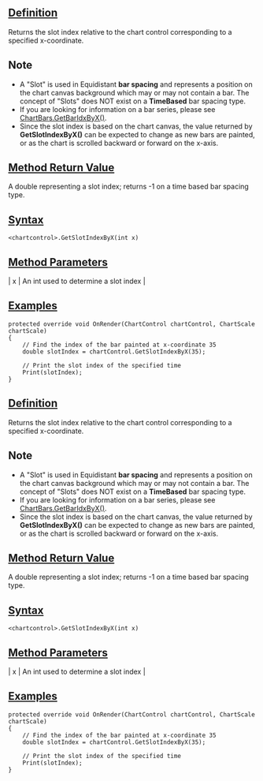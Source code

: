 ## [Definition](https://developer.ninjatrader.com/docs/desktop/getslotindexbyx\#definition)

Returns the slot index relative to the chart control corresponding to a specified x-coordinate.

## Note

- A "Slot" is used in Equidistant **bar spacing** and represents a position on the chart canvas background which may or may not contain a bar. The concept of "Slots" does NOT exist on a **TimeBased** bar spacing type.
- If you are looking for information on a bar series, please see [ChartBars.GetBarIdxByX()](https://developer.ninjatrader.com/docs/desktop/getbaridxbyx).
- Since the slot index is based on the chart canvas, the value returned by **GetSlotIndexByX()** can be expected to change as new bars are painted, or as the chart is scrolled backward or forward on the x-axis.

## [Method Return Value](https://developer.ninjatrader.com/docs/desktop/getslotindexbyx\#method-return-value)

A double representing a slot index; returns -1 on a time based bar spacing type.

## [Syntax](https://developer.ninjatrader.com/docs/desktop/getslotindexbyx\#syntax)

`<chartcontrol>.GetSlotIndexByX(int x)`

## [Method Parameters](https://developer.ninjatrader.com/docs/desktop/getslotindexbyx\#method-parameters)

| x | An int used to determine a slot index |

## [Examples](https://developer.ninjatrader.com/docs/desktop/getslotindexbyx\#examples)

```jsx-150469391 csharp
protected override void OnRender(ChartControl chartControl, ChartScale chartScale)
{
    // Find the index of the bar painted at x-coordinate 35
    double slotIndex = chartControl.GetSlotIndexByX(35);

    // Print the slot index of the specified time
    Print(slotIndex);
}

```

## [Definition](https://developer.ninjatrader.com/docs/desktop/getslotindexbyx\#definition)

Returns the slot index relative to the chart control corresponding to a specified x-coordinate.

## Note

- A "Slot" is used in Equidistant **bar spacing** and represents a position on the chart canvas background which may or may not contain a bar. The concept of "Slots" does NOT exist on a **TimeBased** bar spacing type.
- If you are looking for information on a bar series, please see [ChartBars.GetBarIdxByX()](https://developer.ninjatrader.com/docs/desktop/getbaridxbyx).
- Since the slot index is based on the chart canvas, the value returned by **GetSlotIndexByX()** can be expected to change as new bars are painted, or as the chart is scrolled backward or forward on the x-axis.

## [Method Return Value](https://developer.ninjatrader.com/docs/desktop/getslotindexbyx\#method-return-value)

A double representing a slot index; returns -1 on a time based bar spacing type.

## [Syntax](https://developer.ninjatrader.com/docs/desktop/getslotindexbyx\#syntax)

`<chartcontrol>.GetSlotIndexByX(int x)`

## [Method Parameters](https://developer.ninjatrader.com/docs/desktop/getslotindexbyx\#method-parameters)

| x | An int used to determine a slot index |

## [Examples](https://developer.ninjatrader.com/docs/desktop/getslotindexbyx\#examples)

```jsx-150469391 csharp
protected override void OnRender(ChartControl chartControl, ChartScale chartScale)
{
    // Find the index of the bar painted at x-coordinate 35
    double slotIndex = chartControl.GetSlotIndexByX(35);

    // Print the slot index of the specified time
    Print(slotIndex);
}

```